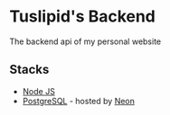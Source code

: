 # Tuslipid's Backend

The backend api of my personal website

## Stacks
- [Node JS](https://nodejs.org/)
- [PostgreSQL](https://www.postgresql.org/) - hosted by [Neon](https://neon.tech/)
